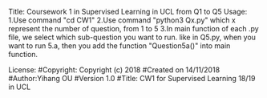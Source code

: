 Title: Coursework 1 in Supervised Learning in UCL from Q1 to Q5
Usage:
1.Use command "cd CW1"
2.Use command "python3 Qx.py" which x represent the number of question, from 1 to 5
3.In main function of  each .py file, we select which sub-question you want to run.
  like in Q5.py, when you want to run 5.a, then you add the function "Question5a()" into
  main function.

License:
#Copyright: Copyright (c) 2018
#Created on 14/11/2018
#Author:Yihang OU
#Version 1.0
#Title: CW1 for Supervised Learning 18/19 in UCL
